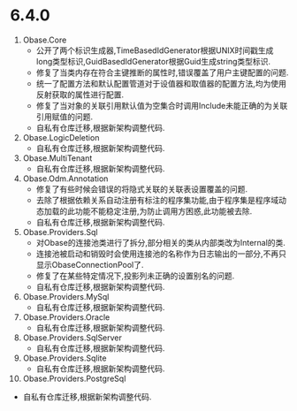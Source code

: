 # 6.4.0
1. Obase.Core
   - 公开了两个标识生成器,TimeBasedIdGenerator根据UNIX时间戳生成long类型标识,GuidBasedIdGenerator根据Guid生成string类型标识.
   - 修复了当类内存在符合主键推断的属性时,错误覆盖了用户主键配置的问题.
   - 统一了配置方法和默认配置管道对于设值器和取值器的配置方法,均为使用反射获取的属性进行配置.
   - 修复了当对象的关联引用默认值为空集合时调用Include未能正确的为关联引用赋值的问题.
   - 自私有仓库迁移,根据新架构调整代码.
2. Obase.LogicDeletion
   - 自私有仓库迁移,根据新架构调整代码.
3. Obase.MultiTenant
   - 自私有仓库迁移,根据新架构调整代码.
4. Obase.Odm.Annotation
   - 修复了有些时候会错误的将隐式关联的关联表设置覆盖的问题.
   - 去除了根据依赖关系自动注册有标注的程序集功能,由于程序集是程序域动态加载的此功能不能稳定注册,为防止调用方困惑,此功能被去除.
   - 自私有仓库迁移,根据新架构调整代码.
5. Obase.Providers.Sql
   - 对Obase的连接池类进行了拆分,部分相关的类从内部类改为Internal的类.
   - 连接池被启动和销毁时会使用连接池的名称作为日志输出的一部分,不再只显示ObaseConnectionPool了.
   - 修复了在某些特定情况下,投影列未正确的设置别名的问题.
   - 自私有仓库迁移,根据新架构调整代码.
6. Obase.Providers.MySql
   - 自私有仓库迁移,根据新架构调整代码.
7. Obase.Providers.Oracle
   - 自私有仓库迁移,根据新架构调整代码.
8. Obase.Providers.SqlServer
   - 自私有仓库迁移,根据新架构调整代码.
9. Obase.Providers.Sqlite
   - 自私有仓库迁移,根据新架构调整代码.
10. Obase.Providers.PostgreSql
   - 自私有仓库迁移,根据新架构调整代码.